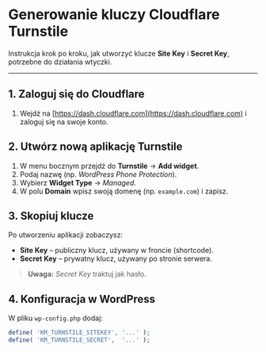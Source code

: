 # Generowanie kluczy Cloudflare Turnstile

Instrukcja krok po kroku, jak utworzyć klucze **Site Key** i **Secret Key**, potrzebne do działania wtyczki.

---

## 1. Zaloguj się do Cloudflare

1. Wejdź na [https://dash.cloudflare.com](https://dash.cloudflare.com) i zaloguj się na swoje konto.

## 2. Utwórz nową aplikację Turnstile

1. W menu bocznym przejdź do **Turnstile** → **Add widget**.
2. Podaj nazwę (np. _WordPress Phone Protection_).
3. Wybierz **Widget Type** → _Managed_.
4. W polu **Domain** wpisz swoją domenę (np. `example.com`) i zapisz.

## 3. Skopiuj klucze

Po utworzeniu aplikacji zobaczysz:

- **Site Key** – publiczny klucz, używany w froncie (shortcode).
- **Secret Key** – prywatny klucz, używany po stronie serwera.

> **Uwaga:** _Secret Key_ traktuj jak hasło.

## 4. Konfiguracja w WordPress

W pliku `wp-config.php` dodaj:

```php
define( 'KM_TURNSTILE_SITEKEY', '...' );
define( 'KM_TURNSTILE_SECRET',  '...' );
```
